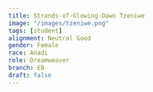```yaml
---
title: Strands-of-Glowing-Dawn Tzeniwe
image: "/images/tzeniwe.png"
tags: [student]
alignment: Neutral Good
gender: Female
race: Anadi
role: Dreamweaver
branch: EB
draft: false
---
```


